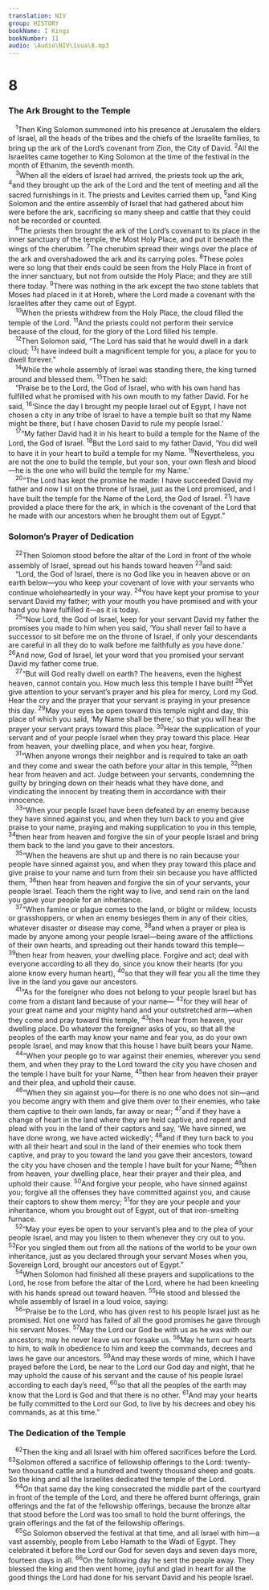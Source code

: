 ```yaml
---
translation: NIV
group: HISTORY
bookName: I Kings 
bookNumber: 11
audio: \Audio\NIV\1vua\8.mp3
---
```


<div class="title"><h1>8</h1><h3>The Ark Brought to the Temple </h3></div>
<span class="verse 1vua_8_1"> <sup>1</sup>Then King Solomon summoned into his presence at Jerusalem the elders of Israel, all the heads of the tribes and the chiefs of the Israelite families, to bring up the ark of the Lord’s covenant from Zion, the City of David. </span>
<span class="verse 1vua_8_2"><sup>2</sup>All the Israelites came together to King Solomon at the time of the festival in the month of Ethanim, the seventh month. <br/></span>
<span class="verse 1vua_8_3"> <sup>3</sup>When all the elders of Israel had arrived, the priests took up the ark, </span>
<span class="verse 1vua_8_4"><sup>4</sup>and they brought up the ark of the Lord and the tent of meeting and all the sacred furnishings in it. The priests and Levites carried them up, </span>
<span class="verse 1vua_8_5"><sup>5</sup>and King Solomon and the entire assembly of Israel that had gathered about him were before the ark, sacrificing so many sheep and cattle that they could not be recorded or counted. <br/></span>
<span class="verse 1vua_8_6"> <sup>6</sup>The priests then brought the ark of the Lord’s covenant to its place in the inner sanctuary of the temple, the Most Holy Place, and put it beneath the wings of the cherubim. </span>
<span class="verse 1vua_8_7"><sup>7</sup>The cherubim spread their wings over the place of the ark and overshadowed the ark and its carrying poles. </span>
<span class="verse 1vua_8_8"><sup>8</sup>These poles were so long that their ends could be seen from the Holy Place in front of the inner sanctuary, but not from outside the Holy Place; and they are still there today. </span>
<span class="verse 1vua_8_9"><sup>9</sup>There was nothing in the ark except the two stone tablets that Moses had placed in it at Horeb, where the Lord made a covenant with the Israelites after they came out of Egypt. <br/></span>
<span class="verse 1vua_8_10"> <sup>10</sup>When the priests withdrew from the Holy Place, the cloud filled the temple of the Lord. </span>
<span class="verse 1vua_8_11"><sup>11</sup>And the priests could not perform their service because of the cloud, for the glory of the Lord filled his temple. <br/></span>
<span class="verse 1vua_8_12"> <sup>12</sup>Then Solomon said, “The Lord has said that he would dwell in a dark cloud; </span>
<span class="verse 1vua_8_13"><sup>13</sup>I have indeed built a magnificent temple for you, a place for you to dwell forever.” <br/></span>
<span class="verse 1vua_8_14"> <sup>14</sup>While the whole assembly of Israel was standing there, the king turned around and blessed them. </span>
<span class="verse 1vua_8_15"><sup>15</sup>Then he said: <br/> “Praise be to the Lord, the God of Israel, who with his own hand has fulfilled what he promised with his own mouth to my father David. For he said, </span>
<span class="verse 1vua_8_16"><sup>16</sup>‘Since the day I brought my people Israel out of Egypt, I have not chosen a city in any tribe of Israel to have a temple built so that my Name might be there, but I have chosen David to rule my people Israel.’ <br/></span>
<span class="verse 1vua_8_17"> <sup>17</sup>“My father David had it in his heart to build a temple for the Name of the Lord, the God of Israel. </span>
<span class="verse 1vua_8_18"><sup>18</sup>But the Lord said to my father David, ‘You did well to have it in your heart to build a temple for my Name. </span>
<span class="verse 1vua_8_19"><sup>19</sup>Nevertheless, you are not the one to build the temple, but your son, your own flesh and blood—he is the one who will build the temple for my Name.’ <br/></span>
<span class="verse 1vua_8_20"> <sup>20</sup>“The Lord has kept the promise he made: I have succeeded David my father and now I sit on the throne of Israel, just as the Lord promised, and I have built the temple for the Name of the Lord, the God of Israel. </span>
<span class="verse 1vua_8_21"><sup>21</sup>I have provided a place there for the ark, in which is the covenant of the Lord that he made with our ancestors when he brought them out of Egypt.” <br/></span>
<div class="title"><h3>Solomon’s Prayer of Dedication </h3></div>
<span class="verse 1vua_8_22"> <sup>22</sup>Then Solomon stood before the altar of the Lord in front of the whole assembly of Israel, spread out his hands toward heaven </span>
<span class="verse 1vua_8_23"><sup>23</sup>and said: <br/> “Lord, the God of Israel, there is no God like you in heaven above or on earth below—you who keep your covenant of love with your servants who continue wholeheartedly in your way. </span>
<span class="verse 1vua_8_24"><sup>24</sup>You have kept your promise to your servant David my father; with your mouth you have promised and with your hand you have fulfilled it—as it is today. <br/></span>
<span class="verse 1vua_8_25"> <sup>25</sup>“Now Lord, the God of Israel, keep for your servant David my father the promises you made to him when you said, ‘You shall never fail to have a successor to sit before me on the throne of Israel, if only your descendants are careful in all they do to walk before me faithfully as you have done.’ </span>
<span class="verse 1vua_8_26"><sup>26</sup>And now, God of Israel, let your word that you promised your servant David my father come true. <br/></span>
<span class="verse 1vua_8_27"> <sup>27</sup>“But will God really dwell on earth? The heavens, even the highest heaven, cannot contain you. How much less this temple I have built! </span>
<span class="verse 1vua_8_28"><sup>28</sup>Yet give attention to your servant’s prayer and his plea for mercy, Lord my God. Hear the cry and the prayer that your servant is praying in your presence this day. </span>
<span class="verse 1vua_8_29"><sup>29</sup>May your eyes be open toward this temple night and day, this place of which you said, ‘My Name shall be there,’ so that you will hear the prayer your servant prays toward this place. </span>
<span class="verse 1vua_8_30"><sup>30</sup>Hear the supplication of your servant and of your people Israel when they pray toward this place. Hear from heaven, your dwelling place, and when you hear, forgive. <br/></span>
<span class="verse 1vua_8_31"> <sup>31</sup>“When anyone wrongs their neighbor and is required to take an oath and they come and swear the oath before your altar in this temple, </span>
<span class="verse 1vua_8_32"><sup>32</sup>then hear from heaven and act. Judge between your servants, condemning the guilty by bringing down on their heads what they have done, and vindicating the innocent by treating them in accordance with their innocence. <br/></span>
<span class="verse 1vua_8_33"> <sup>33</sup>“When your people Israel have been defeated by an enemy because they have sinned against you, and when they turn back to you and give praise to your name, praying and making supplication to you in this temple, </span>
<span class="verse 1vua_8_34"><sup>34</sup>then hear from heaven and forgive the sin of your people Israel and bring them back to the land you gave to their ancestors. <br/></span>
<span class="verse 1vua_8_35"> <sup>35</sup>“When the heavens are shut up and there is no rain because your people have sinned against you, and when they pray toward this place and give praise to your name and turn from their sin because you have afflicted them, </span>
<span class="verse 1vua_8_36"><sup>36</sup>then hear from heaven and forgive the sin of your servants, your people Israel. Teach them the right way to live, and send rain on the land you gave your people for an inheritance. <br/></span>
<span class="verse 1vua_8_37"> <sup>37</sup>“When famine or plague comes to the land, or blight or mildew, locusts or grasshoppers, or when an enemy besieges them in any of their cities, whatever disaster or disease may come, </span>
<span class="verse 1vua_8_38"><sup>38</sup>and when a prayer or plea is made by anyone among your people Israel—being aware of the afflictions of their own hearts, and spreading out their hands toward this temple— </span>
<span class="verse 1vua_8_39"><sup>39</sup>then hear from heaven, your dwelling place. Forgive and act; deal with everyone according to all they do, since you know their hearts (for you alone know every human heart), </span>
<span class="verse 1vua_8_40"><sup>40</sup>so that they will fear you all the time they live in the land you gave our ancestors. <br/></span>
<span class="verse 1vua_8_41"> <sup>41</sup>“As for the foreigner who does not belong to your people Israel but has come from a distant land because of your name— </span>
<span class="verse 1vua_8_42"><sup>42</sup>for they will hear of your great name and your mighty hand and your outstretched arm—when they come and pray toward this temple, </span>
<span class="verse 1vua_8_43"><sup>43</sup>then hear from heaven, your dwelling place. Do whatever the foreigner asks of you, so that all the peoples of the earth may know your name and fear you, as do your own people Israel, and may know that this house I have built bears your Name. <br/></span>
<span class="verse 1vua_8_44"> <sup>44</sup>“When your people go to war against their enemies, wherever you send them, and when they pray to the Lord toward the city you have chosen and the temple I have built for your Name, </span>
<span class="verse 1vua_8_45"><sup>45</sup>then hear from heaven their prayer and their plea, and uphold their cause. <br/></span>
<span class="verse 1vua_8_46"> <sup>46</sup>“When they sin against you—for there is no one who does not sin—and you become angry with them and give them over to their enemies, who take them captive to their own lands, far away or near; </span>
<span class="verse 1vua_8_47"><sup>47</sup>and if they have a change of heart in the land where they are held captive, and repent and plead with you in the land of their captors and say, ‘We have sinned, we have done wrong, we have acted wickedly’; </span>
<span class="verse 1vua_8_48"><sup>48</sup>and if they turn back to you with all their heart and soul in the land of their enemies who took them captive, and pray to you toward the land you gave their ancestors, toward the city you have chosen and the temple I have built for your Name; </span>
<span class="verse 1vua_8_49"><sup>49</sup>then from heaven, your dwelling place, hear their prayer and their plea, and uphold their cause. </span>
<span class="verse 1vua_8_50"><sup>50</sup>And forgive your people, who have sinned against you; forgive all the offenses they have committed against you, and cause their captors to show them mercy; </span>
<span class="verse 1vua_8_51"><sup>51</sup>for they are your people and your inheritance, whom you brought out of Egypt, out of that iron-smelting furnace. <br/></span>
<span class="verse 1vua_8_52"> <sup>52</sup>“May your eyes be open to your servant’s plea and to the plea of your people Israel, and may you listen to them whenever they cry out to you. </span>
<span class="verse 1vua_8_53"><sup>53</sup>For you singled them out from all the nations of the world to be your own inheritance, just as you declared through your servant Moses when you, Sovereign Lord, brought our ancestors out of Egypt.” <br/></span>
<span class="verse 1vua_8_54"> <sup>54</sup>When Solomon had finished all these prayers and supplications to the Lord, he rose from before the altar of the Lord, where he had been kneeling with his hands spread out toward heaven. </span>
<span class="verse 1vua_8_55"><sup>55</sup>He stood and blessed the whole assembly of Israel in a loud voice, saying: <br/></span>
<span class="verse 1vua_8_56"> <sup>56</sup>“Praise be to the Lord, who has given rest to his people Israel just as he promised. Not one word has failed of all the good promises he gave through his servant Moses. </span>
<span class="verse 1vua_8_57"><sup>57</sup>May the Lord our God be with us as he was with our ancestors; may he never leave us nor forsake us. </span>
<span class="verse 1vua_8_58"><sup>58</sup>May he turn our hearts to him, to walk in obedience to him and keep the commands, decrees and laws he gave our ancestors. </span>
<span class="verse 1vua_8_59"><sup>59</sup>And may these words of mine, which I have prayed before the Lord, be near to the Lord our God day and night, that he may uphold the cause of his servant and the cause of his people Israel according to each day’s need, </span>
<span class="verse 1vua_8_60"><sup>60</sup>so that all the peoples of the earth may know that the Lord is God and that there is no other. </span>
<span class="verse 1vua_8_61"><sup>61</sup>And may your hearts be fully committed to the Lord our God, to live by his decrees and obey his commands, as at this time.” <br/></span>
<div class="title"><h3>The Dedication of the Temple </h3></div>
<span class="verse 1vua_8_62"> <sup>62</sup>Then the king and all Israel with him offered sacrifices before the Lord. </span>
<span class="verse 1vua_8_63"><sup>63</sup>Solomon offered a sacrifice of fellowship offerings to the Lord: twenty-two thousand cattle and a hundred and twenty thousand sheep and goats. So the king and all the Israelites dedicated the temple of the Lord. <br/></span>
<span class="verse 1vua_8_64"> <sup>64</sup>On that same day the king consecrated the middle part of the courtyard in front of the temple of the Lord, and there he offered burnt offerings, grain offerings and the fat of the fellowship offerings, because the bronze altar that stood before the Lord was too small to hold the burnt offerings, the grain offerings and the fat of the fellowship offerings. <br/></span>
<span class="verse 1vua_8_65"> <sup>65</sup>So Solomon observed the festival at that time, and all Israel with him—a vast assembly, people from Lebo Hamath to the Wadi of Egypt. They celebrated it before the Lord our God for seven days and seven days more, fourteen days in all. </span>
<span class="verse 1vua_8_66"><sup>66</sup>On the following day he sent the people away. They blessed the king and then went home, joyful and glad in heart for all the good things the Lord had done for his servant David and his people Israel. <br/></span>
